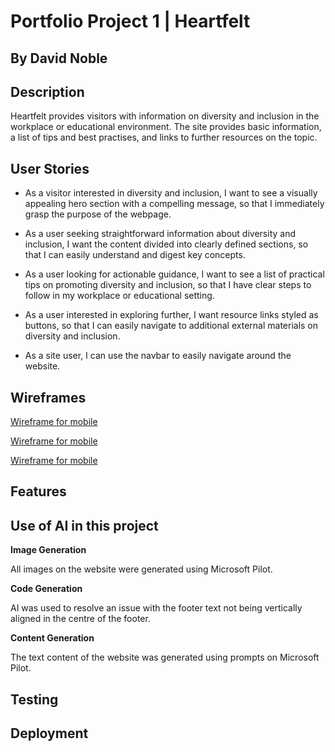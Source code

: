 # Portfolio Project 1 | Heartfelt

## By David Noble

## Description

Heartfelt provides visitors with information on diversity and inclusion in the workplace or educational environment. The site provides basic information, a list of tips and best practises, and links to further resources on the topic.

## User Stories

-   As a visitor interested in diversity and inclusion, I want to see a visually appealing hero section with a compelling message, so that I immediately grasp the purpose of the webpage.

-   As a user seeking straightforward information about diversity and inclusion, I want the content divided into clearly defined sections, so that I can easily understand and digest key concepts.

-   As a user looking for actionable guidance, I want to see a list of practical tips on promoting diversity and inclusion, so that I have clear steps to follow in my workplace or educational setting.

-   As a user interested in exploring further, I want resource links styled as buttons, so that I can easily navigate to additional external materials on diversity and inclusion.

-   As a site user, I can use the navbar to easily navigate around the website.

## Wireframes

<a href="./assets/images/mobile-wireframe.png" target="_blank">Wireframe for mobile</a>

<a href="./assets/images/tablet-wireframe.png" target="_blank">Wireframe for mobile</a>

<a href="./assets/images/desktop-wireframe.png" target="_blank">Wireframe for mobile</a>

## Features

## Use of AI in this project

**Image Generation**

All images on the website were generated using Microsoft Pilot.

**Code Generation**

AI was used to resolve an issue with the footer text not being vertically aligned in the centre of the footer.

**Content Generation**

The text content of the website was generated using prompts on Microsoft Pilot.

## Testing

## Deployment
